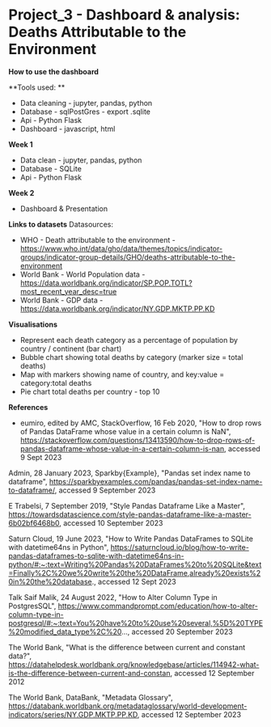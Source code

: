 # Project_3 - Dashboard & analysis: Deaths Attributable to the Environment #

**How to use the dashboard**




**Tools used: ** 
- Data cleaning - jupyter, pandas, python
- Database - sqlPostGres - export .sqlite
- Api - Python Flask
- Dashboard - javascript, html

**Week 1**
- Data clean - jupyter, pandas, python
- Database - SQLite
- Api - Python Flask

**Week 2**
- Dashboard & Presentation 

**Links to datasets** 
Datasources:
- WHO - Death attributable to the environment - https://www.who.int/data/gho/data/themes/topics/indicator-groups/indicator-group-details/GHO/deaths-attributable-to-the-environment
- World Bank - World Population data - https://data.worldbank.org/indicator/SP.POP.TOTL?most_recent_year_desc=true
- World Bank - GDP data - https://data.worldbank.org/indicator/NY.GDP.MKTP.PP.KD

**Visualisations**
- Represent each death category as a percentage of population by country / continent (bar chart)
- Bubble chart showing total deaths by category (marker size = total deaths)
- Map with markers showing name of country, and key:value = category:total deaths
- Pie chart total deaths per country - top 10

**References**
 
- eumiro, edited by AMC, StackOverflow, 16 Feb 2020, "How to drop rows of Pandas DataFrame whose value in a certain column is NaN", https://stackoverflow.com/questions/13413590/how-to-drop-rows-of-pandas-dataframe-whose-value-in-a-certain-column-is-nan, accessed 9 Sept 2023 

Admin, 28 January 2023, Sparkby{Example}, "Pandas set index name to dataframe", https://sparkbyexamples.com/pandas/pandas-set-index-name-to-dataframe/, accessed 9 September 2023

E Trabelsi, 7 September 2019, "Style Pandas Dataframe Like a Master", https://towardsdatascience.com/style-pandas-dataframe-like-a-master-6b02bf6468b0, accessed 10 September 2023

Saturn Cloud, 19 June 2023, "How to Write Pandas DataFrames to SQLite with datetime64ns in Python", 
https://saturncloud.io/blog/how-to-write-pandas-dataframes-to-sqlite-with-datetime64ns-in-python/#:~:text=Writing%20Pandas%20DataFrames%20to%20SQLite&text=Finally%2C%20we%20write%20the%20DataFrame,already%20exists%20in%20the%20database., accessed 12 Sept 2023

Talk Saif Malik, 24 August 2022, "How to Alter Column Type in PostgresSQL", https://www.commandprompt.com/education/how-to-alter-column-type-in-postgresql/#:~:text=You%20have%20to%20use%20several,%5D%20TYPE%20modified_data_type%2C%20..., accessed 20 September 2023

The World Bank, "What is the difference between current and constant data?", https://datahelpdesk.worldbank.org/knowledgebase/articles/114942-what-is-the-difference-between-current-and-constan, accessed 12 September 2012

The World Bank, DataBank, "Metadata Glossary", https://databank.worldbank.org/metadataglossary/world-development-indicators/series/NY.GDP.MKTP.PP.KD, accessed 12 September 2023

